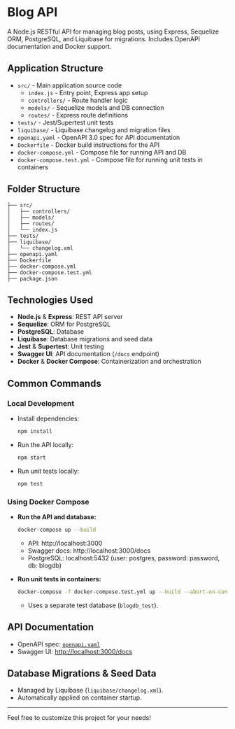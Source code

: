 # Blog API

A Node.js RESTful API for managing blog posts, using Express, Sequelize ORM, PostgreSQL, and Liquibase for migrations. Includes OpenAPI documentation and Docker support.

## Application Structure

- `src/` - Main application source code
  - `index.js` - Entry point, Express app setup
  - `controllers/` - Route handler logic
  - `models/` - Sequelize models and DB connection
  - `routes/` - Express route definitions
- `tests/` - Jest/Supertest unit tests
- `liquibase/` - Liquibase changelog and migration files
- `openapi.yaml` - OpenAPI 3.0 spec for API documentation
- `Dockerfile` - Docker build instructions for the API
- `docker-compose.yml` - Compose file for running API and DB
- `docker-compose.test.yml` - Compose file for running unit tests in containers

## Folder Structure

```
├── src/
│   ├── controllers/
│   ├── models/
│   ├── routes/
│   └── index.js
├── tests/
├── liquibase/
│   └── changelog.xml
├── openapi.yaml
├── Dockerfile
├── docker-compose.yml
├── docker-compose.test.yml
├── package.json
```

## Technologies Used

- **Node.js** & **Express**: REST API server
- **Sequelize**: ORM for PostgreSQL
- **PostgreSQL**: Database
- **Liquibase**: Database migrations and seed data
- **Jest** & **Supertest**: Unit testing
- **Swagger UI**: API documentation (`/docs` endpoint)
- **Docker** & **Docker Compose**: Containerization and orchestration

## Common Commands

### Local Development

- Install dependencies:
  ```bash
  npm install
  ```
- Run the API locally:
  ```bash
  npm start
  ```
- Run unit tests locally:
  ```bash
  npm test
  ```

### Using Docker Compose

- **Run the API and database:**
  ```bash
  docker-compose up --build
  ```
  - API: http://localhost:3000
  - Swagger docs: http://localhost:3000/docs
  - PostgreSQL: localhost:5432 (user: postgres, password: password, db: blogdb)

- **Run unit tests in containers:**
  ```bash
  docker-compose -f docker-compose.test.yml up --build --abort-on-container-exit
  ```
  - Uses a separate test database (`blogdb_test`).

## API Documentation

- OpenAPI spec: [`openapi.yaml`](openapi.yaml)
- Swagger UI: [http://localhost:3000/docs](http://localhost:3000/docs)

## Database Migrations & Seed Data

- Managed by Liquibase (`liquibase/changelog.xml`).
- Automatically applied on container startup.

---

Feel free to customize this project for your needs!
